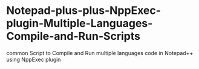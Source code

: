 # Notepad-plus-plus-NppExec-plugin-Multiple-Languages-Compile-and-Run-Scripts
common Script to Compile and Run multiple languages code in Notepad++ using NppExec plugin
